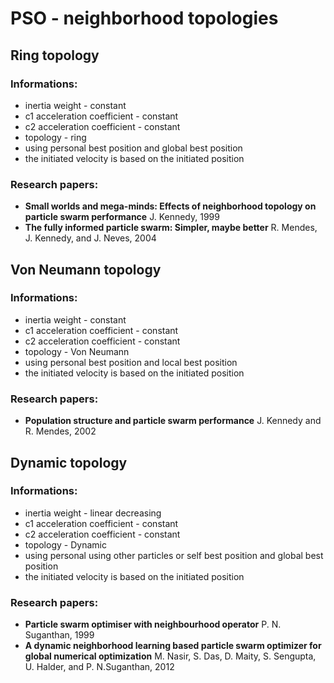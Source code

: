 # PSO - neighborhood topologies

## Ring topology

### Informations:
- inertia weight - constant
- c1 acceleration coefficient - constant
- c2 acceleration coefficient - constant
- topology - ring
- using personal best position and global best position
- the initiated velocity is based on the initiated position
 
### Research papers:
 - **Small worlds and mega-minds: Effects of neighborhood topology on particle swarm performance** J. Kennedy, 1999 
 - **The fully informed particle swarm: Simpler, maybe better** R. Mendes, J. Kennedy, and J. Neves, 2004
 
 
## Von Neumann topology

### Informations:
- inertia weight - constant
- c1 acceleration coefficient - constant
- c2 acceleration coefficient - constant
- topology - Von Neumann
- using personal best position and local best position
- the initiated velocity is based on the initiated position
 
### Research papers:
 - **Population structure and particle swarm performance** J. Kennedy and R. Mendes, 2002 
 
 
 ## Dynamic topology

### Informations:
- inertia weight - linear decreasing
- c1 acceleration coefficient - constant
- c2 acceleration coefficient - constant
- topology - Dynamic
- using personal using other particles or self best position and global best position
- the initiated velocity is based on the initiated position
 
### Research papers:
 - **Particle swarm optimiser with neighbourhood operator** P. N. Suganthan, 1999
 - **A dynamic neighborhood learning based particle swarm optimizer for global numerical optimization** M. Nasir, S. Das, D. Maity, S. Sengupta, U. Halder, and P. N.Suganthan, 2012
 
